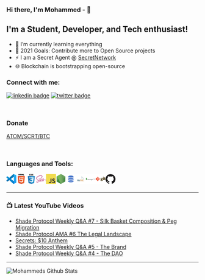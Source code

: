 ### Hi there, I'm Mohammed -  👋

## I'm a Student, Developer, and Tech enthusiast!
- 🌱 I’m currently learning everything 
- 🥅 2021 Goals: Contribute more to Open Source projects
- ⚡ I am a Secret Agent @ [SecretNetwork](https://twitter.com/SecretNetwork)
- 🌐 Blockchain is bootstrapping open-source

### Connect with me:

[![linkedin badge](https://img.shields.io/badge/@MohammedPatla-blue?style=flat&logo=linkedin)](https://www.linkedin.com/in/mohammedpatla/)
[![twitter badge](https://img.shields.io/badge/@mohammedpatla-1DA1F2?style=for-the-badge&logo=twitter&logoColor=white)](https://twitter.com/mohammedpatla)

<br />

### Donate
[ATOM/SCRT/BTC](https://starname.me/*mohammedpatla)

<br />

### Languages and Tools:

<img align="left" alt="Visual Studio Code" width="26px" src="https://raw.githubusercontent.com/github/explore/80688e429a7d4ef2fca1e82350fe8e3517d3494d/topics/visual-studio-code/visual-studio-code.png" />
<img align="left" alt="HTML5" width="26px" src="https://raw.githubusercontent.com/github/explore/80688e429a7d4ef2fca1e82350fe8e3517d3494d/topics/html/html.png" />
<img align="left" alt="CSS3" width="26px" src="https://raw.githubusercontent.com/github/explore/80688e429a7d4ef2fca1e82350fe8e3517d3494d/topics/css/css.png" />
<img align="left" alt="Sass" width="26px" src="https://raw.githubusercontent.com/github/explore/80688e429a7d4ef2fca1e82350fe8e3517d3494d/topics/sass/sass.png" />
<img align="left" alt="JavaScript" width="26px" src="https://raw.githubusercontent.com/github/explore/80688e429a7d4ef2fca1e82350fe8e3517d3494d/topics/javascript/javascript.png" />
<img align="left" alt="Node.js" width="26px" src="https://raw.githubusercontent.com/github/explore/80688e429a7d4ef2fca1e82350fe8e3517d3494d/topics/nodejs/nodejs.png" />
<img align="left" alt="SQL" width="26px" src="https://raw.githubusercontent.com/github/explore/80688e429a7d4ef2fca1e82350fe8e3517d3494d/topics/sql/sql.png" />
<img align="left" alt="MySQL" width="26px" src="https://raw.githubusercontent.com/github/explore/80688e429a7d4ef2fca1e82350fe8e3517d3494d/topics/mysql/mysql.png" />
<img align="left" alt="MongoDB" width="26px" src="https://raw.githubusercontent.com/github/explore/80688e429a7d4ef2fca1e82350fe8e3517d3494d/topics/mongodb/mongodb.png" />
<img align="left" alt="Git" width="26px" src="https://raw.githubusercontent.com/github/explore/80688e429a7d4ef2fca1e82350fe8e3517d3494d/topics/git/git.png" />
<img align="left" alt="GitHub" width="26px" src="https://raw.githubusercontent.com/github/explore/78df643247d429f6cc873026c0622819ad797942/topics/github/github.png" />

<br />
<br />

---

### 📺 Latest YouTube Videos
<!-- YOUTUBE:START -->
- [Shade Protocol Weekly Q&amp;A #7 - Silk Basket Composition &amp; Peg Migration](https://www.youtube.com/watch?v=7ImnRXLIPV0)
- [Shade Protocol AMA #6   The Legal Landscape](https://www.youtube.com/watch?v=jSIgOaXa_Xs)
- [Secrets: $10 Anthem](https://www.youtube.com/watch?v=UeYXAtcmdtY)
- [Shade Protocol Weekly Q&amp;A #5 - The Brand](https://www.youtube.com/watch?v=LKmRixOoc7U)
- [Shade Protocol Weekly Q&amp;A #4 - The DAO](https://www.youtube.com/watch?v=G8CIYpd7yOo)
<!-- YOUTUBE:END -->

---

<img align="left" alt="Mohammeds Github Stats" src="https://github-readme-stats.vercel.app/api?username=mohammedpatla&show_icons=true&hide_border=true" />

[website]: https://github.com/mohammedpatla
[twitter]: https://twitter.com/mohammedpatla
[youtube]: https://www.youtube.com/channel/UCItG0cq0YYJAOd5CHdZ2J6Q
[linkedin]: https://linkedin.com/in/mohammedpatla
